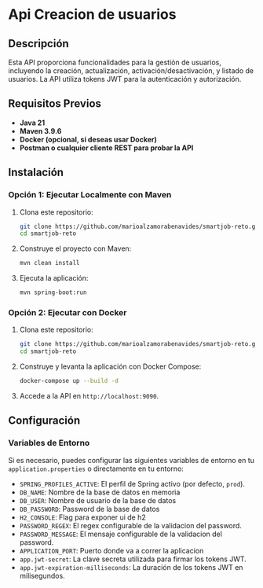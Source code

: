 
# Api Creacion de usuarios

## Descripción

Esta API proporciona funcionalidades para la gestión de usuarios, incluyendo la creación, actualización, activación/desactivación, y listado de usuarios. La API utiliza tokens JWT para la autenticación y autorización.

## Requisitos Previos

- **Java 21**
- **Maven 3.9.6**
- **Docker (opcional, si deseas usar Docker)**
- **Postman o cualquier cliente REST para probar la API**

## Instalación

### Opción 1: Ejecutar Localmente con Maven

1. Clona este repositorio:
   ```bash
   git clone https://github.com/marioalzamorabenavides/smartjob-reto.git
   cd smartjob-reto
   ```

2. Construye el proyecto con Maven:
   ```bash
   mvn clean install
   ```

3. Ejecuta la aplicación:
   ```bash
   mvn spring-boot:run
   ```

### Opción 2: Ejecutar con Docker

1. Clona este repositorio:
   ```bash
   git clone https://github.com/marioalzamorabenavides/smartjob-reto.git
   cd smartjob-reto
   ```

2. Construye y levanta la aplicación con Docker Compose:
   ```bash
   docker-compose up --build -d
   ```

3. Accede a la API en `http://localhost:9090`.

## Configuración

### Variables de Entorno

Si es necesario, puedes configurar las siguientes variables de entorno en tu `application.properties` o directamente en tu entorno:

- `SPRING_PROFILES_ACTIVE`: El perfil de Spring activo (por defecto, `prod`).
- `DB_NAME`: Nombre de la base de datos en memoria
- `DB_USER`: Nombre de usuario de la base de datos
- `DB_PASSWORD`: Password de la base de datos
- `H2_CONSOLE`: Flag para exponer ui de h2
- `PASSWORD_REGEX`: El regex configurable de la validacion del password.
- `PASSWORD_MESSAGE`: El mensaje configurable de la validacion del password.
- `APPLICATION_PORT`: Puerto donde va a correr la aplicacion
- `app.jwt-secret`: La clave secreta utilizada para firmar los tokens JWT.
- `app.jwt-expiration-milliseconds`: La duración de los tokens JWT en milisegundos.
